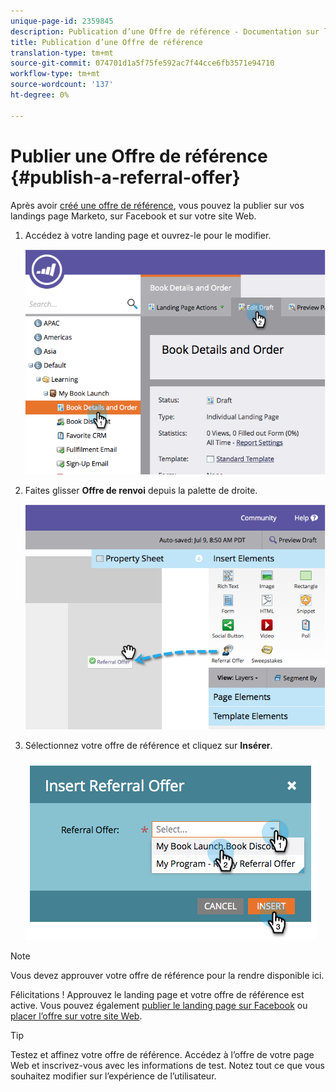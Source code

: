 ```yaml
---
unique-page-id: 2359845
description: Publication d’une Offre de référence - Documentation sur le marketing - Documentation sur le produit
title: Publication d’une Offre de référence
translation-type: tm+mt
source-git-commit: 074701d1a5f75fe592ac7f44cce6fb3571e94710
workflow-type: tm+mt
source-wordcount: '137'
ht-degree: 0%

---
```



# Publier une Offre de référence {#publish-a-referral-offer}

Après avoir [créé une offre de référence](/help/marketo/product-docs/demand-generation/social/referral-offers/create-a-referral-offer.md), vous pouvez la publier sur vos landings page Marketo, sur Facebook et sur votre site Web.

1. Accédez à votre landing page et ouvrez-le pour le modifier.

   ![](assets/image2014-9-19-11-3a15-3a30.png)

1. Faites glisser **Offre de renvoi** depuis la palette de droite.

   ![](assets/image2014-9-19-11-3a15-3a42.png)

1. Sélectionnez votre offre de référence et cliquez sur **Insérer**.

   ![](assets/image2014-9-19-11-3a15-3a52.png)

>[!NOTE]
>
>Vous devez approuver votre offre de référence pour la rendre disponible ici.

Félicitations ! Approuvez le landing page et votre offre de référence est active. Vous pouvez également [publier le landing page sur Facebook](/help/marketo/product-docs/demand-generation/facebook/publish-landing-pages-to-facebook.md) ou [placer l’offre sur votre site Web](/help/marketo/product-docs/demand-generation/social/social-functions/deploy-social-on-your-website.md).

>[!TIP]
>
>Testez et affinez votre offre de référence. Accédez à l’offre de votre page Web et inscrivez-vous avec les informations de test. Notez tout ce que vous souhaitez modifier sur l’expérience de l’utilisateur.
